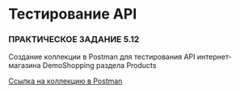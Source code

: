 # Тестирование API

### ПРАКТИЧЕСКОЕ ЗАДАНИЕ 5.12

Создание коллекции в Postman для тестирования API интернет-магазина DemoShopping раздела Products

[Ссылка на коллекцию в Postman](https://www.postman.com/security-administrator-55785195/workspace/my-workspace/collection/38535142-c96014c6-0317-40aa-a336-5b51a5a45db4?action=share&creator=38535142&active-environment=38535142-6df35c08-e471-4d28-8405-5edeb6ce79e1)

